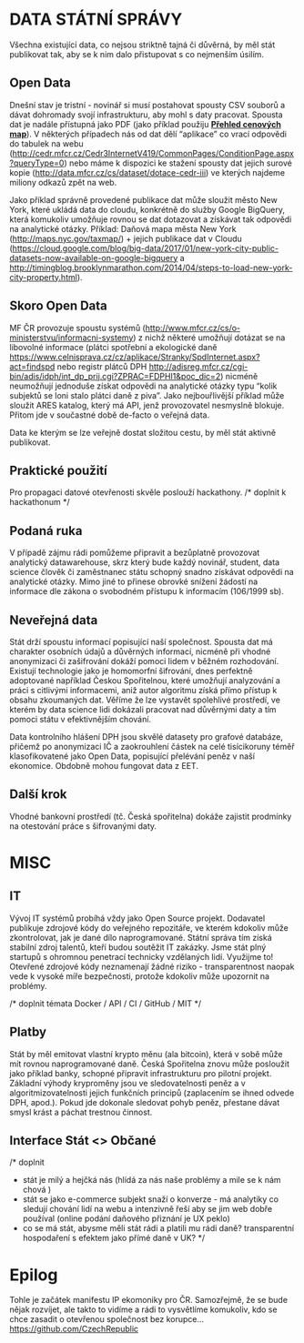 # DATA STÁTNÍ SPRÁVY

Všechna existující data, co nejsou striktně tajná či důvěrná, by měl stát publikovat tak, aby se k nim dalo přistupovat s co nejmenším úsilím.

## Open Data

Dnešní stav je tristní - novinář si musí postahovat spousty CSV souborů a dávat dohromady svojí infrastrukturu, aby mohl s daty pracovat. Spousta dat je nadále přístupná jako PDF (jako příklad použiju [**Přehled cenových map**](http://www.mfcr.cz/cs/verejny-sektor/ocenovani-majetku/prehled-cenovych-map)). V některých případech nás od dat dělí “aplikace” co vrací odpovědi do tabulek na webu (http://cedr.mfcr.cz/Cedr3InternetV419/CommonPages/ConditionPage.aspx?queryType=0) nebo máme k dispozici ke stažení spousty dat jejich surové kopie (http://data.mfcr.cz/cs/dataset/dotace-cedr-iii) ve kterých najdeme miliony odkazů zpět na web. 

Jako příklad správně provedené publikace dat může sloužit město New York, které ukládá data do cloudu, konkrétně do služby Google BigQuery, která komukoliv umožňuje rovnou se dat dotazovat a získávat tak odpovědi na analytické otázky. Příklad: Daňová mapa města New York (http://maps.nyc.gov/taxmap/) + jejich publikace dat v Cloudu (https://cloud.google.com/blog/big-data/2017/01/new-york-city-public-datasets-now-available-on-google-bigquery a http://timingblog.brooklynmarathon.com/2014/04/steps-to-load-new-york-city-property.html). 

## Skoro Open Data

MF ČR provozuje spoustu systémů (http://www.mfcr.cz/cs/o-ministerstvu/informacni-systemy) z nichž některé umožňují dotázat se na libovolné informace (plátci spotřební a ekologické daně https://www.celnisprava.cz/cz/aplikace/Stranky/SpdInternet.aspx?act=findspd nebo registr plátců DPH http://adisreg.mfcr.cz/cgi-bin/adis/idph/int_dp_prij.cgi?ZPRAC=FDPHI1&poc_dic=2) nicméně neumožňují jednoduše získat odpovědi na analytické otázky typu “kolik subjektů se loni stalo plátci daně z piva”. Jako nejbouřlivější příklad může sloužit ARES katalog, který má API, jenž provozovatel nesmyslně blokuje. Přitom jde v součastné době de-facto o veřejná data. 

Data ke kterým se lze veřejně dostat složitou cestu, by měl stát aktivně publikovat.

## Praktické použití

Pro propagaci datové otevřenosti skvěle poslouží hackathony. 
/* doplnit k hackathonum */

## Podaná ruka

V případě zájmu rádi pomůžeme připravit a bezůplatně provozovat analytický datawarehouse, skrz který bude každý novinář, student, data science člověk či zaměstnanec státu schopný snadno získávat odpovědi na analytické otázky. Mimo jiné to přinese obrovké snížení žádostí na informace dle zákona o svobodném přístupu k informacím (106/1999 sb).

## Neveřejná data

Stát drží spoustu informací popisující naší společnost. Spousta dat má charakter osobních údajů a důvěrných informací, nicméně při vhodné anonymizaci či zašifrování dokáží pomoci lidem v běžném rozhodování. Existují technologie jako je homomorfní šifrování, dnes perfektně adoptované například Českou Spořitelnou, které umožňují analyzování a práci s citlivými informacemi, aniž autor algoritmu získá přímo přístup k obsahu zkoumaných dat. Věříme že lze vystavět spolehlivé prostředí, ve kterém by data science lidi dokázali pracovat nad důvěrnými daty a tím pomoci státu v efektivnějším chování. 

Data kontrolního hlášení DPH jsou skvělé datasety pro grafové databáze, přičemž po anonymizaci IČ a zaokrouhlení částek na celé tisícikoruny téměř klasofikovatené jako Open Data, popisující přelévání peněz v naší ekonomice. Obdobně mohou fungovat data z EET. 

## Další krok

Vhodné bankovní prostředí (tč. Česká spořitelna) dokáže zajistit prodmínky na otestování práce s šifrovanými daty.

# MISC

## IT

Vývoj IT systémů probíhá vždy jako Open Source projekt. Dodavatel publikuje zdrojové kódy do veřejného repozitáře, ve kterém kdokoliv může zkontrolovat, jak je dané dílo naprogramované. Státní správa tím získá stabilní zdroj talentů, kteří budou soutěžit IT zakázky. Jsme stát plný startupů s ohromnou penetrací technicky vzdělaných lidí. Využijme to! Otevřené zdrojové kódy neznamenají žádné riziko - transparentnost naopak vede k vysoké míře bezpečnosti, protože kdokoliv může upozornit na problémy. 

/* doplnit témata Docker / API / CI / GitHub / MIT */

## Platby

Stát by měl emitovat vlastní krypto měnu (ala bitcoin), která v sobě může mít rovnou naprogramované daně. Česká Spořitelna znovu může posloužit jako příklad banky, schopné připravit infrastrukturu pro pilotní projekt. Základní výhody kryproměny jsou ve sledovatelnosti peněz a v algoritmizovatelnosti jejich funkčních principů (zaplacením se ihned odvede DPH, apod.). Pokud jde dokonale sledovat pohyb peněz, přestane dávat smysl krást a páchat trestnou činnost.

## Interface Stát <> Občané

/* 
 doplnit
 - stát je milý a hejčká nás (hlídá za nás naše problémy a mile se k nám chová )
 - stát se jako e-commerce subjekt snaží o konverze - má analytiky co sledují chování lidí na webu a intenzivně řeší aby se jim web dobře používal (online podání daňového přiznání je UX peklo)
 - co se má stát, abysme měli stát rádi a platili mu rádi daně? transparentní hospodaření s efektem jako přímé daně v UK?
*/


# Epilog

Tohle je začátek manifestu IP ekomoniky pro ČR. Samozřejmě, že se bude nějak rozvíjet, ale takto to vidíme a rádi to vysvětlíme komukoliv, kdo se chce zasadit o otevřenou společnost bez korupce… https://github.com/CzechRepublic
